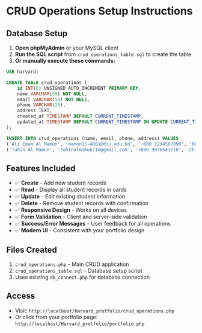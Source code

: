# CRUD Operations Setup Instructions

## Database Setup

1. **Open phpMyAdmin** or your MySQL client
2. **Run the SQL script** from `crud_operations_table.sql` to create the table
3. **Or manually execute these commands:**

```sql
USE harvard;

CREATE TABLE crud_operations (
    id INT(6) UNSIGNED AUTO_INCREMENT PRIMARY KEY,
    name VARCHAR(50) NOT NULL,
    email VARCHAR(50) NOT NULL,
    phone VARCHAR(20),
    address TEXT,
    created_at TIMESTAMP DEFAULT CURRENT_TIMESTAMP,
    updated_at TIMESTAMP DEFAULT CURRENT_TIMESTAMP ON UPDATE CURRENT_TIMESTAMP
);

INSERT INTO crud_operations (name, email, phone, address) VALUES 
('Ali Emam Al Mamun', 'mamun15-4861@diu.edu.bd', '+880 1234567890', 'Dhaka, Bangladesh'),
('Tuhin Al Mamun', 'tuhinalmamun71m@gmail.com', '+880 9876543210', 'Chittagong, Bangladesh');
```

## Features Included

- ✅ **Create** - Add new student records
- ✅ **Read** - Display all student records in cards
- ✅ **Update** - Edit existing student information
- ✅ **Delete** - Remove student records with confirmation
- ✅ **Responsive Design** - Works on all devices
- ✅ **Form Validation** - Client and server-side validation
- ✅ **Success/Error Messages** - User feedback for all operations
- ✅ **Modern UI** - Consistent with your portfolio design

## Files Created

1. `crud_operations.php` - Main CRUD application
2. `crud_operations_table.sql` - Database setup script
3. Uses existing `db_connect.php` for database connection

## Access

- Visit: `http://localhost/Harvard_protfolio/crud_operations.php`
- Or click from your portfolio page: `http://localhost/Harvard_protfolio/portfolio.php`

